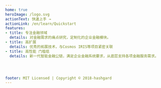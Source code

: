 ```yaml
---
home: true
heroImage: /logo.svg
actionText: 快速上手 →
actionLink: /en/learn/Quickstart
features:
- title: 专注金融领域
  details: 对金融需求的痛点研究，定制化的企业金融模块。
- title: 高扩展
  details: 优秀的拓展技术，与Cosmos IRIS等项目紧密关联
- title: 高性能 门槛低
  details: 新一代智能金融公链，满足企业金融系统要求，从底层支持各项金融服务需求。




footer: MIT Licensed | Copyright © 2018-hashgard
---
```

